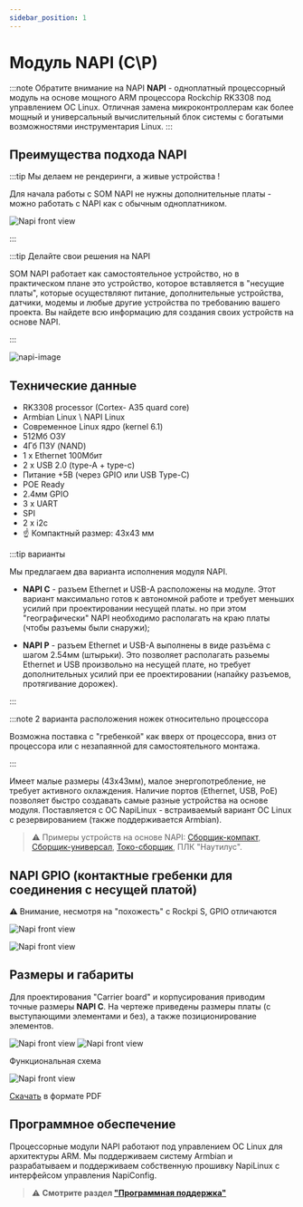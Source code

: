 ```yaml
---
sidebar_position: 1
---
```


# Модуль NAPI (C\P)

:::note Обратите внимание на NAPI
**NAPI** - одноплатный процессорный модуль на основе мощного ARM процессора Rockchip RK3308 под управлением OC Linux. Отличная замена микроконтроллерам как более мощный и универсальный вычислительный блок системы с богатыми возможностями инструментария Linux.
:::

## Преимущества подхода NAPI

:::tip Мы делаем не рендеринги, а живые устройства ! 

 Для начала работы с SOM NAPI не нужны дополнительные платы - можно работать с NAPI как с обычным одноплатником.

 ![Napi front view](../static/img/napi-som/hand-som1.png)

:::

:::tip Делайте свои решения на NAPI

SOM NAPI работает как самостоятельное устройство, но в практическом плане это устройство, которое вставляется в "несущие платы", которые осуществляют питание, дополнительные устройства, датчики, модемы и любые другие устройства по требованию вашего проекта. Вы найдете всю информацию для создания своих устройств на основе NAPI. 

:::

![napi-image](napi-som/napicp.png)

## Технические данные

- RK3308 processor (Cortex- A35 quard core)
- Armbian Linux \ NAPI Linux
- Современное Linux ядро (kernel 6.1)
- 512Мб ОЗУ
- 4Гб ПЗУ (NAND)
- 1 х Ethernet 100Мбит
- 2 x USB 2.0 (type-A + type-c)
- Питание +5В (через GPIO или USB Type-C)
- POE Ready
- 2.4мм GPIO
- 3 x UART
- SPI
- 2 x i2c
- :point_up: Компактный размер: 43х43 мм

:::tip варианты

Мы предлагаем два варианта исполнения модуля NAPI.

- **NAPI C** - разъем Ethernet и USB-A расположены на модуле. Этот вариант максимально готов к автономной работе и требует меньших усилий при проектировании несущей платы. но при этом "географически" NAPI необходимо располагать на краю платы (чтобы разъемы были снаружи); 

- **NAPI P** - разъем Ethernet и USB-A выполнены в виде разъёма с шагом 2.54мм (штырьки). Это позволяет располагать разьемы Ethernet и USB произвольно на несущей плате, но требует дополнительных усилий при ее проектировании (напайку разъемов, протягивание дорожек).

:::

:::note 2 варианта расположения ножек относительно процессора

Возможна поставка с "гребенкой" как вверх от процессора, вниз от процессора или с незапаянной для самостоятельного монтажа.

:::
  
Имеет малые размеры (43х43мм), малое энергопотребление, не требует активного охлаждения. Наличие портов (Ethernet, USB, PоE) позволяет быстро создавать самые разные устройства на основе модуля. Поставляется с ОС NapiLinux - встраиваемый вариант ОС Linux с резервированием (также поддерживается Armbian).

>:warning: Примеры устройств на основе NAPI: [Сборщик-компакт](/docs/computers/frontcontrol-compact), [Сборщик-универсал](/docs/computers/frontcontrol-uni), [Токо-сборщик](/docs/special/frontcurrent), ПЛК "Наутилус".

## NAPI GPIO (контактные гребенки для соединения с несущей платой)

:warning: Внимание, несмотря на "похожесть" с Rockpi S, GPIO отличаются

 ![Napi front view](img-n/gpio1-1-2.png)

 ![Napi front view](img-n/gpio2-2.png)

## Размеры и габариты

 Для проектирования "Carrier board" и корпусирования приводим точные размеры **NAPI C**. На чертеже приведены размеры платы (с выступающими элементами и без), а также позиционирование элементов.

![Napi front view](img-n/sizes1.png)
![Napi front view](img-n/sizes2.png)  

Функциональная схема

![Napi front view](img-n/scheme1.png)  

[Скачать](napi-pdf/function_scheme.pdf) в формате PDF

## Программное обеспечение

Процессорные модули NAPI работают под управлением ОС Linux для архитектуры ARM. Мы поддерживаем систему Armbian и разрабатываем и поддерживаем собственную прошивку NapiLinux с интерфейсом управления NapiConfig.

>:warning: **Cмотрите раздел ["Программная поддержка"](/software)**